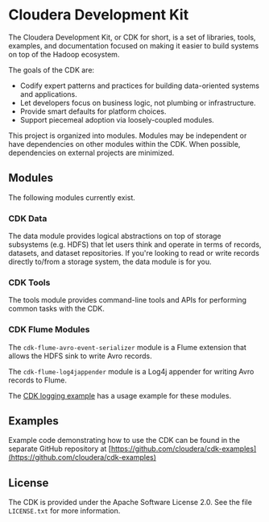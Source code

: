 # Cloudera Development Kit

The Cloudera Development Kit, or CDK for short, is a set of libraries, tools, examples,
and documentation focused on making it easier to build systems on top of the
Hadoop ecosystem.

The goals of the CDK are:

* Codify expert patterns and practices for building data-oriented systems and
applications.
* Let developers focus on business logic, not plumbing or infrastructure.
* Provide smart defaults for platform choices.
* Support piecemeal adoption via loosely-coupled modules.

This project is organized into modules. Modules may be independent or have
dependencies on other modules within the CDK. When possible, dependencies on
external projects are minimized.

## Modules

The following modules currently exist.

### CDK Data

The data module provides logical abstractions on top of storage subsystems (e.g.
HDFS) that let users think and operate in terms of records, datasets, and
dataset repositories. If you're looking to read or write records directly
to/from a storage system, the data module is for you.

### CDK Tools

The tools module provides command-line tools and APIs for performing common tasks with
the CDK.

### CDK Flume Modules

The `cdk-flume-avro-event-serializer` module is a Flume extension that allows the HDFS
sink to write Avro records.

The `cdk-flume-log4jappender` module is a Log4j appender for writing Avro records to
Flume.

The [CDK logging example](https://github.com/cloudera/cdk-examples/tree/master/logging)
has a usage example for these modules.

## Examples

Example code demonstrating how to use the CDK can be found in the separate GitHub
repository at [https://github.com/cloudera/cdk-examples](https://github.com/cloudera/cdk-examples)

## License

The CDK is provided under the Apache Software License 2.0. See the file
`LICENSE.txt` for more information.


